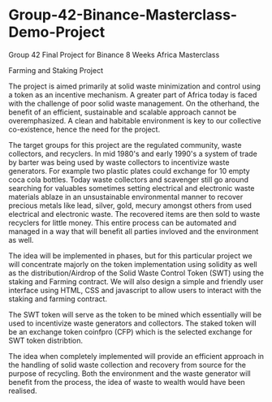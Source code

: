 # Group-42-Binance-Masterclass-Demo-Project
Group 42 Final Project for Binance 8 Weeks Africa Masterclass

Farming and Staking Project

The project is aimed primarily at solid waste minimization and control using a token as an incentive mechanism.
A greater part of Africa today is faced with the challenge of poor solid waste management. On the otherhand, the benefit of an efficient, sustainable 
and scalable approach cannot be overemphasized. A clean and habitable environment is key to our collective co-existence, hence the need for the project.

The target groups for this project are the regulated community, waste collectors, and recyclers. In mid 1980's and early 1990's a system of trade 
by barter was being used by waste collectors to incentivize waste generators. For example two plastic plates could exchange for 10 empty coca cola bottles. 
Today waste collectors and scavenger still go around searching for valuables sometimes setting electrical and electronic waste materials ablaze in an 
unsustainable environmental manner to recover precious metals like lead, silver, gold, mecury amongst others from used electrical and electronic waste. 
The recovered items are then sold to waste recyclers for little money. This entire process can be automated and managed in a way that will benefit all parties 
invloved and the environment as well. 

The idea will be implemented in phases, but for this particular project we will concentrate majorly on the token implementation using solidity as well as the 
distribution/Airdrop of the Solid Waste Control Token (SWT) using the staking and Farming contract. We will also design a simple and friendly user interface
using HTML, CSS and javascript to allow users to interact with the staking and farming contract. 

The SWT token will serve as the token to be mined which essentially will be used to incentivize waste generators and collectors.
The staked token will be an exchange token coinfpro (CFP) which is the selected exchange for SWT token distribtion.

The idea when completely implemented will provide an efficient approach in the handling of solid waste collection and recovery from source for the 
purpose of recycling. Both the environment and the waste generator will benefit from the process, the idea of waste to wealth would have been realised.




  
